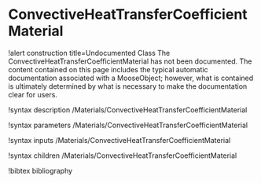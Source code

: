 <!-- MOOSE Documentation Stub: Remove this when content is added. -->

# ConvectiveHeatTransferCoefficientMaterial

!alert construction title=Undocumented Class
The ConvectiveHeatTransferCoefficientMaterial has not been documented. The content contained on this page includes the
typical automatic documentation associated with a MooseObject; however, what is contained is
ultimately determined by what is necessary to make the documentation clear for users.

!syntax description /Materials/ConvectiveHeatTransferCoefficientMaterial

!syntax parameters /Materials/ConvectiveHeatTransferCoefficientMaterial

!syntax inputs /Materials/ConvectiveHeatTransferCoefficientMaterial

!syntax children /Materials/ConvectiveHeatTransferCoefficientMaterial

!bibtex bibliography
